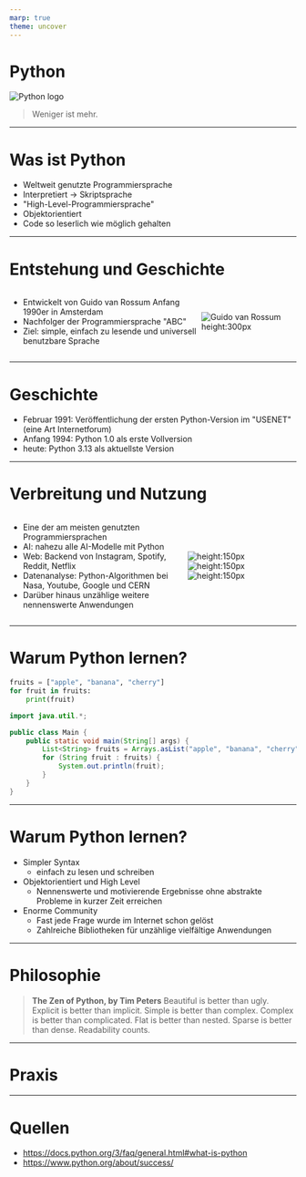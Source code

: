 ```yaml
---
marp: true
theme: uncover
---
```


# Python
![Python logo](https://www.python.org/static/img/python-logo-large.c36dccadd999.png)
> Weniger ist mehr.

---
# Was ist Python
- Weltweit genutzte Programmiersprache
- Interpretiert -> Skriptsprache
- "High-Level-Programmiersprache"
- Objektorientiert
- Code so leserlich wie möglich gehalten

---
# Entstehung und Geschichte

<div class="flex">
<div>

- Entwickelt von Guido van Rossum Anfang 1990er in Amsterdam
- Nachfolger der Programmiersprache "ABC"
- Ziel: simple, einfach zu lesende und universell benutzbare Sprache

</div>
<div>

![Guido van Rossum height:300px](https://upload.wikimedia.org/wikipedia/commons/c/c6/Guido_van_Rossum.jpg)

</div>
</div>

---
# Geschichte
- Februar 1991: Veröffentlichung der ersten Python-Version im "USENET" (eine Art Internetforum)
- Anfang 1994: Python 1.0 als erste Vollversion
- heute: Python 3.13 als aktuellste Version

---
# Verbreitung und Nutzung
<div class="flex">
<div>

- Eine der am meisten genutzten Programmiersprachen
- AI: nahezu alle AI-Modelle mit Python
- Web: Backend von Instagram, Spotify, Reddit, Netflix
- Datenanalyse: Python-Algorithmen bei Nasa, Youtube, Google und CERN
- Darüber hinaus unzählige weitere nennenswerte Anwendungen

</div>
<div>

![height:150px](https://upload.wikimedia.org/wikipedia/commons/0/0c/Netflix_2015_N_logo.svg)
![height:150px](https://upload.wikimedia.org/wikipedia/commons/c/c1/Google_%22G%22_logo.svg)
![height:150px](https://upload.wikimedia.org/wikipedia/commons/e/e5/NASA_logo.svg)

</div>
</div>

---
# Warum Python lernen?

```python
fruits = ["apple", "banana", "cherry"]
for fruit in fruits:
    print(fruit)
```

```java
import java.util.*;

public class Main {
    public static void main(String[] args) {
        List<String> fruits = Arrays.asList("apple", "banana", "cherry");
        for (String fruit : fruits) {
            System.out.println(fruit);
        }
    }
}
```

---
# Warum Python lernen?
- Simpler Syntax
    - einfach zu lesen und schreiben
- Objektorientiert und High Level
    - Nennenswerte und motivierende Ergebnisse ohne abstrakte Probleme in kurzer Zeit erreichen
- Enorme Community
    - Fast jede Frage wurde im Internet schon gelöst
    - Zahlreiche Bibliotheken für unzählige vielfältige Anwendungen

---
# Philosophie
> **The Zen of Python, by Tim Peters**
> Beautiful is better than ugly.
> Explicit is better than implicit.
> Simple is better than complex.
> Complex is better than complicated.
> Flat is better than nested.
> Sparse is better than dense.
> Readability counts.

---
# Praxis

---
# Quellen
- https://docs.python.org/3/faq/general.html#what-is-python
- https://www.python.org/about/success/

<style>
.flex {
    display: flex;
    justify-content: space-between;
    align-items: center;
}
</style>